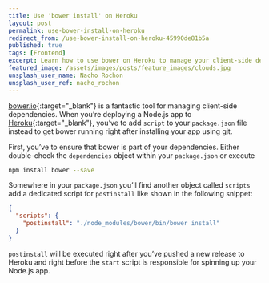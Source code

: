 ```yaml
---
title: Use 'bower install' on Heroku
layout: post
permalink: use-bower-install-on-heroku
redirect_from: /use-bower-install-on-heroku-45990de81b5a
published: true
tags: [Frontend]
excerpt: Learn how to use bower on Heroku to manage your client-side dependencies.
featured_image: /assets/images/posts/feature_images/clouds.jpg
unsplash_user_name: Nacho Rochon
unsplash_user_ref: nacho_rochon
---
```


[bower.io](http://bower.io){:target="_blank"} is a fantastic tool for managing client-side dependencies. When you’re deploying a Node.js app to [Heroku](http://www.heroku.com){:target="_blank"}, you’ve to add `script` to your `package.json` file instead to get bower running right after installing your app using git.

First, you’ve to ensure that bower is part of your dependencies. Either double-check the `dependencies` object within your `package.json` or execute

```bash
npm install bower --save

```

Somewhere in your `package.json` you’ll find another object called `scripts` add a dedicated script for `postinstall` like shown in the following snippet:


```json
{
  "scripts": {
    "postinstall": "./node_modules/bower/bin/bower install"
  }
}

```

`postinstall` will be executed right after you’ve pushed a new release to Heroku and right before the `start` script is responsible for spinning up your Node.js app.


